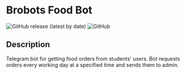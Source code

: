 # Brobots Food Bot

![GitHub release (latest by date)](https://img.shields.io/github/v/release/andrew4ever/brobots-food-bot) ![GitHub](https://img.shields.io/github/license/andrew4ever/brobots-food-bot)

## Description

Telegram bot for getting food orders from students' users. Bot requests orders every working day at a specified time and sends them to admin.
